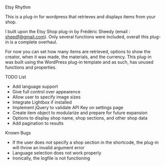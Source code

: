 Etsy Rhythm

This is a plug-in for wordpress that retrieves and displays items from your shop.

I built upon the Etsy Shop plug-in by Frédéric Sheedy  (email : sheedf@gmail.com). Only several functions were included,
overall this plug-in is a complete overhaul.

For now you can set how many items are retrieved, options to show the creator, when it was made, the materials, 
and the currency. This plug-in was built using the WordPress plug-in template and as such, has unused functions and 
properties.

TODO List
- Add language support
- Give full control over appearence
- Allow user to specify image sizes
- Integrate Lightbox if installed
- Implement jQuery to validate API Key on settings page
- Create item object to modularize and prepare for future expansion
- Options to display shop name, shop sections, and other shop data
- Add pagination to results

Known Bugs
- If the user does not specify a shop section in the shortcode, the plug-in will throw an invalid argument error
- Language selection does not work properly
- Ironically, the logfile is not functioning 
